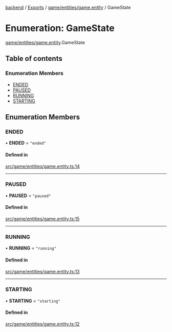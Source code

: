 [backend](../README.md) / [Exports](../modules.md) / [game/entities/game.entity](../modules/game_entities_game_entity.md) / GameState

# Enumeration: GameState

[game/entities/game.entity](../modules/game_entities_game_entity.md).GameState

## Table of contents

### Enumeration Members

- [ENDED](game_entities_game_entity.GameState.md#ended)
- [PAUSED](game_entities_game_entity.GameState.md#paused)
- [RUNNING](game_entities_game_entity.GameState.md#running)
- [STARTING](game_entities_game_entity.GameState.md#starting)

## Enumeration Members

### ENDED

• **ENDED** = ``"ended"``

#### Defined in

[src/game/entities/game.entity.ts:14](https://github.com/GQDeltex/ft_transcendence/blob/main/backend/src/game/entities/game.entity.ts#L14)

___

### PAUSED

• **PAUSED** = ``"paused"``

#### Defined in

[src/game/entities/game.entity.ts:15](https://github.com/GQDeltex/ft_transcendence/blob/main/backend/src/game/entities/game.entity.ts#L15)

___

### RUNNING

• **RUNNING** = ``"running"``

#### Defined in

[src/game/entities/game.entity.ts:13](https://github.com/GQDeltex/ft_transcendence/blob/main/backend/src/game/entities/game.entity.ts#L13)

___

### STARTING

• **STARTING** = ``"starting"``

#### Defined in

[src/game/entities/game.entity.ts:12](https://github.com/GQDeltex/ft_transcendence/blob/main/backend/src/game/entities/game.entity.ts#L12)
